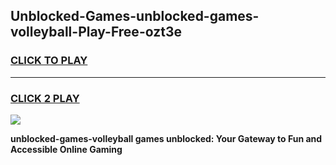
## Unblocked-Games-unblocked-games-volleyball-Play-Free-ozt3e
<h3>
<a href="https://premium76.site?title=unblocked-games-volleyball&ref=10A">CLICK TO PLAY</a></h3>
<hr>

<h3>
<a href="https://premium76.site?title=unblocked-games-volleyball&ref=10A">CLICK 2 PLAY</a>
  
</h3>

<a href="https://premium76.site?title=unblocked-games-volleyball&ref=10A"><img src="https://clearcache.store/games.png"></a>


**unblocked-games-volleyball games unblocked: Your Gateway to Fun and Accessible Online Gaming**
